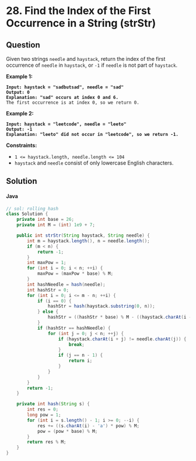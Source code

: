 # 28. Find the Index of the First Occurrence in a String (strStr)

## Question

Given two strings `needle` and `haystack`, return the index of the first occurrence of `needle` in `haystack`, or `-1` if `needle` is not part of `haystack`.&#x20;

**Example 1:**

<pre><code><strong>Input: haystack = "sadbutsad", needle = "sad"
</strong><strong>Output: 0
</strong><strong>Explanation: "sad" occurs at index 0 and 6.
</strong>The first occurrence is at index 0, so we return 0.
</code></pre>

**Example 2:**

<pre><code><strong>Input: haystack = "leetcode", needle = "leeto"
</strong><strong>Output: -1
</strong><strong>Explanation: "leeto" did not occur in "leetcode", so we return -1. 
</strong></code></pre>

**Constraints:**

* `1 <= haystack.length, needle.length <= 104`
* `haystack` and `needle` consist of only lowercase English characters.

## Solution

#### Java

```java
// sol: rolling hash
class Solution {
    private int base = 26;
    private int M = (int) 1e9 + 7;

    public int strStr(String haystack, String needle) {
        int m = haystack.length(), n = needle.length();
        if (m < n) {
            return -1;
        }
        int maxPow = 1;
        for (int i = 0; i < n; ++i) {
            maxPow = (maxPow * base) % M;
        }
        int hashNeedle = hash(needle);
        int hashStr = 0;
        for (int i = 0; i <= m - n; ++i) {
            if (i == 0) {
                hashStr = hash(haystack.substring(0, n));
            } else {
                hashStr = ((hashStr * base) % M - ((haystack.charAt(i - 1) - 'a') * maxPow) % M + (haystack.charAt(i + n - 1) - 'a') + M) % M;
            }
            if (hashStr == hashNeedle) {
                for (int j = 0; j < n; ++j) {
                    if (haystack.charAt(i + j) != needle.charAt(j)) {
                        break;
                    }
                    if (j == n - 1) {
                        return i;
                    }
                }
            }
        }
        return -1;
    }

    private int hash(String s) {
        int res = 0;
        long pow = 1;
        for (int i = s.length() - 1; i >= 0; --i) {
            res += ((s.charAt(i) - 'a') * pow) % M;
            pow = (pow * base) % M;
        }
        return res % M;
    }
}
```
